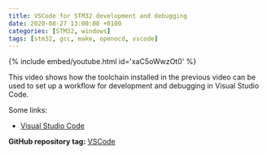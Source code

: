 ```yaml
---
title: VSCode for STM32 development and debugging
date: 2020-08-27 13:00:00 +0100
categories: [STM32, windows]
tags: [stm32, gcc, make, openocd, vscode]
---
```


{% include embed/youtube.html id='xaC5oWwzOt0' %}

This video shows how the toolchain installed in the previous video can be used to set up a workflow for development and debugging in Visual Studio Code.

Some links:
* [Visual Studio Code](https://code.visualstudio.com/)

**GitHub repository tag:** [VSCode](https://github.com/EmbeddedGeekYT/egSTM32/tree/vscode)